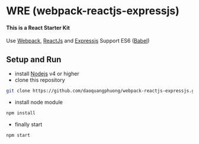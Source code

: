 # WRE (webpack-reactjs-expressjs)
#### This is a React Starter Kit
Use [Webpack](https://webpack.github.io), [ReactJs](https://facebook.github.io/react/) and [Expressjs](http://expressjs.com)
	Support ES6 ([Babel](https://babeljs.io))
## Setup and Run
- install [Nodejs](https://nodejs.org/en/) v4 or higher
- clone this repository
```sh
git clone https://github.com/daoquangphuong/webpack-reactjs-expressjs.git
```
- install node module
```sh
npm install
```
- finally start
```sh
npm start
```
